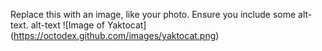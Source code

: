 Replace this with an image, like your photo. Ensure you include some alt-text.
alt-text
![Image of Yaktocat]
(https://octodex.github.com/images/yaktocat.png)
